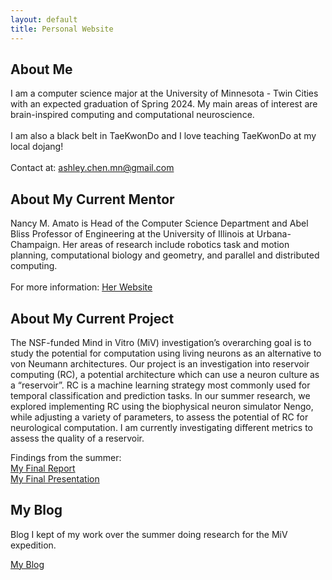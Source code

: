 ```yaml
---
layout: default
title: Personal Website
---
```

## About Me

I am a computer science major at the University of Minnesota - Twin Cities with an expected graduation of Spring 2024. My main areas of interest are brain-inspired computing and computational neuroscience. <br />
<br />
I am also a black belt in TaeKwonDo and I love teaching TaeKwonDo at my local dojang! <br />
<br />
Contact at: ashley.chen.mn@gmail.com

## About My Current Mentor

Nancy M. Amato is Head of the Computer Science Department and Abel Bliss Professor of Engineering at the University of Illinois at Urbana-Champaign. Her areas of research include robotics task and motion planning, computational biology and geometry, and parallel and distributed computing. <br />
<br />
For more information: [Her Website](https://parasollab.web.illinois.edu/people/amato/)

## About My Current Project

The NSF-funded Mind in Vitro (MiV) investigation’s overarching goal is to study the potential for computation using living neurons as an alternative to von Neumann architectures. Our project is an investigation into reservoir computing (RC), a potential architecture which can use a neuron culture as a “reservoir”. RC is a machine learning strategy most commonly used for temporal classification and prediction tasks. In our summer research, we explored implementing RC using the biophysical neuron simulator Nengo, while adjusting a variety of parameters, to assess the potential of RC for neurological computation. I am currently investigating different metrics to assess the quality of a reservoir. 

Findings from the summer: <br />
[My Final Report](files/DREU_Final_Report.pdf) <br />
[My Final Presentation](files/Summer%202023%20RC%20Research%20Poster.pdf)

## My Blog
Blog I kept of my work over the summer doing research for the MiV expedition. 

[My Blog](blog.html)
